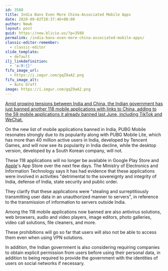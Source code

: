 ```yaml
---
id: 3588
title: India Bans Even More China-Associated Mobile Apps
date: 2020-09-02T20:37:46+00:00
author: Newb
layout: post
guid: https://new.blicio.us/?p=3588
permalink: /india-bans-even-more-china-associated-mobile-apps/
classic-editor-remember:
  - classic-editor
slide_template:
  - default
ilj_linkdefinition:
  - 'a:0:{}'
fifu_image_url:
  - https://i.imgur.com/gqZ9aA2.png
fifu_image_alt:
  - Auto Draft
image: https://i.imgur.com/gqZ9aA2.png
---
```

[Amid growing tensions between India and China, the Indian government has just banned another 118 mobile applications with links to China, adding to the 59 mobile applications it already banned last June, including TikTok and WeChat.](https://www.macrumors.com/2020/09/02/india-bans-118-apps-including-pubg-mobile/)

On the new list of mobile applications banned in India, PUBG Mobile resonates strongly due to its popularity along with PUBG Mobile Lite, which has more than 40 million active users in India, developed by Tencent Games, and will now see its popularity in India decline, while the desktop version, developed by a South Korean company, will not.

These 118 applications will no longer be available in Google Play Store and [Apple](https://new.blicio.us/the-humble-beginnings-of-apple/)'s App Store over the next few days. The Ministry of Electronics and Information Technology says it has had evidence that these applications were involved in activities "detrimental to the sovereignty and integrity of India, defense of India, state security and public order.

They clarify that these applications were "stealing and surreptitiously transmitting user data in an unauthorized manner to servers", in reference to the transmission of information to servers outside India.

Among the 118 mobile applications now banned are also antivirus solutions, web browsers, audio and video players, image editors, photo galleries, video call solutions, file cleaners, and more.

These prohibitions will go so far that users will also not be able to access them even when using VPN solutions.

In addition, the Indian government is also considering requiring companies to obtain explicit permission from users before using their personal data, in addition to being required to provide the government with the identities of users on social networks if necessary.